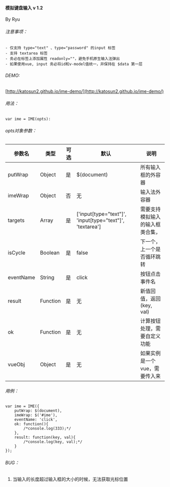 #### 模拟键盘输入 v 1.2 

By Ryu

###### 注意事项：

	- 仅支持 type="text" 、type="password" 的input 标签
	- 支持 textarea 标签
	- 务必在标签上添加属性 readonly=""，避免手机原生输入法弹出
    - 如果使用vue, input 务必将id和v-model值统一，并保持在 $data 第一层

###### DEMO:

[http://katosun2.github.io/ime-demo/](http://katosun2.github.io/ime-demo/)

###### 用法：

	var ime = IME(opts):
    
###### opts对象参数：

| 参数名 | 类型 | 可选 | 默认 | 说明 |
|--------|--------|--------|--------|--------|
|  putWrap     |   Object     |   是     |  $(document) | 所有输入框的外容器 |
|  imeWrap     |   Object     |   否     |  无 | 输入法外容器 |
|  targets     |   Array     |   是     |  ['input[type="text"]', 'input[type="text"]', 'textarea'] | 需要支持模拟输入的输入框类合集， |
|  isCycle     |   Boolean     |   是     |  false | 下一个，上一个是否循环跳转 |
|  eventName     |   String     |   是     |  click | 按钮点击事件名 |
|  result     |   Function     |   是     |  无 | 新值回值，返回(key, val) |
|  ok     |   Function     |   是     |  无 | 计算按钮处理，需要自定义功能 |
|  vueObj     |   Object     |   是     |  无 | 如果实例是一个vue，需要传入来 |


###### 用例：
	var ime = IME({
        putWrap: $(document),
        imeWrap: $('#ime'),
        eventName: 'click',
        ok: function(){
            /*console.log(333);*/
        },
        result: function(key, val){
            /*console.log(key, val);*/
        }
    });

###### BUG：

1. 当输入的长度超过输入框的大小的时候，无法获取光标位置



